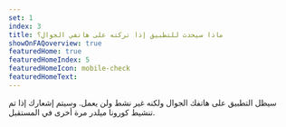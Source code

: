 ```yaml
---
set: 1
index: 3
title: ماذا سيحدث للتطبيق إذا تركته على هاتفي الجوال؟ 
showOnFAQoverview: true
featuredHome: true
featuredHomeIndex: 5
featuredHomeIcon: mobile-check
featuredHomeText: 
---
```

سيظل التطبيق على هاتفك الجوال ولكنه غير نشط ولن يعمل. وسيتم إشعارك إذا تم تنشيط كورونا ميلدر مرة أخرى في المستقبل. 

